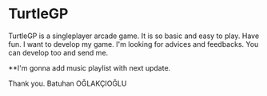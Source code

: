 # TurtleGP
TurtleGP is a singleplayer arcade game.
It is so basic and easy to play.
Have fun.  I want to develop my game.
I'm looking for advices and feedbacks.
You can develop too and send me.

**I'm gonna add music playlist with next update.

Thank you.
Batuhan OĞLAKÇIOĞLU
